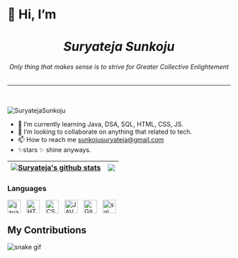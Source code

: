 <h1>👋 Hi, I’m </h1>
<!-- <p align="center"> -->
<!--   <img width="80%" alt="Hello, I'm Suryateja Sunkoju" src="https://github.com/suryatejasunkoju/suryatejasunkoju/blob/main/suryateja-logo.png"/> -->
  <h1 align="center">
    <i><b>Suryateja Sunkoju</b></i>
  </h1>
  <h6 align="center">
    <i>Only thing that makes sense is to strive for Greater Collective Enlightement</i>
  </h6>
<!-- </p> -->

---
<!--**- 👀Backend Development**-->
</br>
</br>
<span align="left"> <img src="https://komarev.com/ghpvc/?username=suryatejasunkoju&label=Profile%20views&color=0e75b6&style=flat" alt="SuryatejaSunkoju" /></span>

- 🌱 I’m currently learning Java, DSA, SQL, HTML, CSS, JS.
- 💞️ I’m looking to collaborate on anything that related to tech.
- 📫 How to reach me sunkojusuryateja@gmail.com
- ✨stars ✨ shine anyways. 
<!-- - 💬 Ask me about anything [here](https://github.com/suryatejasunkoju/suryatejasunkoju/issues) -->

| <a href="https://github.com/suryatejasunkoju/github-readme-stats"><img align="center" src="https://github-readme-stats.vercel.app/api?username=suryatejasunkoju&show_icons=true&theme=radical" alt="Suryateja's github stats" /></a> | <a href="https://github.com/suryatejasunkoju/github-readme-stats"><img align="center" src="https://github-readme-stats.vercel.app/api/top-langs/?username=SuryatejaSunkoju&layout=compact&theme=buefy&hide_border=true" /></a> |
| ------------- | ------------- |


### Languages
<img align="left" alt="java" width="30px" style="padding-right:10px;" src="https://cdn.jsdelivr.net/gh/devicons/devicon/icons/java/java-original-wordmark.svg" />
<img align="left" alt="HTML" width="30px" style="padding-right:10px;" src="https://cdn.jsdelivr.net/gh/devicons/devicon/icons/html5/html5-plain.svg" />
<img align="left" alt="CSS" width="30px" style="padding-right:10px;" src="https://cdn.jsdelivr.net/gh/devicons/devicon/icons/css3/css3-plain.svg" />
<!-- <img align="left" alt="Git" width="30px" style="padding-right:10px;" src="https://cdn.jsdelivr.net/gh/devicons/devicon/icons/sass/sass-original.svg" />        -->
<img align="left" alt="JAVASCRIPT" width="30px" style="padding-right:10px;"  src="https://cdn.jsdelivr.net/gh/devicons/devicon/icons/javascript/javascript-plain.svg"/>
<img align="left" alt="Git" width="30px" style="padding-right:10px;" src="https://cdn.jsdelivr.net/gh/devicons/devicon/icons/git/git-plain.svg" />
<img align="left" alt="sql" width="30px" style="padding-right:10px;" src="https://cdn-icons-png.flaticon.com/512/2306/2306173.png" />
<br />

#   
## My Contributions
![snake gif](https://github.com/suryatejasunkoju/suryatejasunkoju/blob/output/github-contribution-grid-snake.svg)
